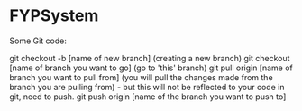 # FYPSystem

Some Git code:

git checkout -b [name of new branch] (creating a new branch)
git checkout [name of branch you want to go] (go to 'this' branch)
git pull origin [name of branch you want to pull from] (you will pull the changes made from the branch you are pulling from) - but this will not be reflected to your code in git, need to push.
git push origin [name of the branch you want to push to]
